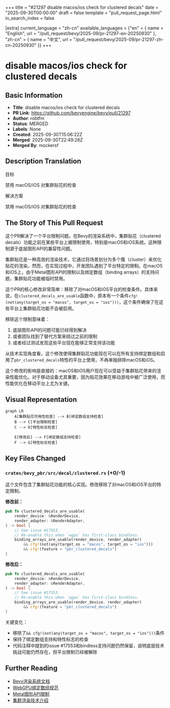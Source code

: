 +++
title = "#21297 disable macos/ios check for clustered decals"
date = "2025-09-30T00:00:00"
draft = false
template = "pull_request_page.html"
in_search_index = false

[extra]
current_language = "zh-cn"
available_languages = {"en" = { name = "English", url = "/pull_request/bevy/2025-09/pr-21297-en-20250930" }, "zh-cn" = { name = "中文", url = "/pull_request/bevy/2025-09/pr-21297-zh-cn-20250930" }}
+++

# disable macos/ios check for clustered decals

## Basic Information
- **Title**: disable macos/ios check for clustered decals
- **PR Link**: https://github.com/bevyengine/bevy/pull/21297
- **Author**: robtfm
- **Status**: MERGED
- **Labels**: None
- **Created**: 2025-09-30T15:06:22Z
- **Merged**: 2025-09-30T22:49:26Z
- **Merged By**: mockersf

## Description Translation
目标

禁用 macOS/iOS 对集群贴花的检查

解决方案

禁用 macOS/iOS 对集群贴花的检查

## The Story of This Pull Request

这个PR解决了一个平台限制问题。在Bevy的渲染系统中，集群贴花（clustered decals）功能之前在某些平台上被限制使用，特别是macOS和iOS系统。这种限制源于底层图形API的兼容性问题。

集群贴花是一种高效的渲染技术，它通过将场景划分为多个簇（cluster）来优化贴花的渲染。然而，在实现过程中，开发团队遇到了平台特定的限制。在macOS和iOS上，由于Metal图形API的限制以及绑定数组（binding arrays）的支持问题，集群贴花功能被临时禁用。

这个PR的核心修改非常简单：移除了对macOS和iOS平台的检查条件。具体来说，在`clustered_decals_are_usable`函数中，原本有一个条件`cfg!(not(any(target_os = "macos", target_os = "ios")))`，这个条件确保了在这些平台上集群贴花功能不会被启用。

移除这个限制意味着：
1. 底层图形API的问题可能已经得到解决
2. 或者团队找到了替代方案来绕过之前的限制
3. 或者经过测试发现这些平台现在能够正常支持该功能

从技术实现角度看，这个修改使得集群贴花功能现在可以在所有支持绑定数组和启用了`pbr_clustered_decals`特性的平台上使用，不再单独排除macOS和iOS。

这个修改的影响是直接的：macOS和iOS用户现在可以受益于集群贴花带来的渲染性能优化。对于移动设备尤其重要，因为贴花效果在移动游戏中被广泛使用，而性能优化在移动平台上尤为关键。

## Visual Representation

```mermaid
graph LR
    A[集群贴花可用性检查] --> B[绑定数组支持检查]
    B --> C[平台限制检查]
    C --> D[特性标志检查]
    
    E[修改后] --> F[绑定数组支持检查]
    F --> G[特性标志检查]
```

## Key Files Changed

### `crates/bevy_pbr/src/decal/clustered.rs` (+0/-1)

这个文件包含了集群贴花功能的核心实现。修改移除了对macOS和iOS平台的特定限制。

**修改前：**
```rust
pub fn clustered_decals_are_usable(
    render_device: &RenderDevice,
    render_adapter: &RenderAdapter,
) -> bool {
    // See issue #17553.
    // Re-enable this when `wgpu` has first-class bindless.
    binding_arrays_are_usable(render_device, render_adapter)
        && cfg!(not(any(target_os = "macos", target_os = "ios")))
        && cfg!(feature = "pbr_clustered_decals")
}
```

**修改后：**
```rust
pub fn clustered_decals_are_usable(
    render_device: &RenderDevice,
    render_adapter: &RenderAdapter,
) -> bool {
    // See issue #17553.
    // Re-enable this when `wgpu` has first-class bindless.
    binding_arrays_are_usable(render_device, render_adapter)
        && cfg!(feature = "pbr_clustered_decals")
}
```

关键变化：
- 移除了`&& cfg!(not(any(target_os = "macos", target_os = "ios")))`条件
- 保持了绑定数组支持和特性标志的检查
- 代码注释中提到的issue #17553和bindless支持问题仍然保留，说明底层技术挑战可能仍然存在，但平台限制已经被解除

## Further Reading

- [Bevy渲染系统文档](https://bevyengine.org/learn/book/rendering/)
- [WebGPU绑定数组规范](https://gpuweb.github.io/gpuweb/#bind-array)
- [Metal图形API限制](https://developer.apple.com/metal/)
- [集群渲染技术介绍](https://learnopengl.com/Guest-Articles/2021/Scene/Cluster)